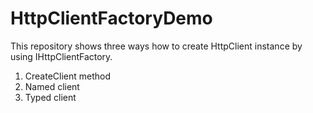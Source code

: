 # HttpClientFactoryDemo

This repository shows three ways how to create HttpClient instance by using IHttpClientFactory.
1. CreateClient method
2. Named client
3. Typed client
